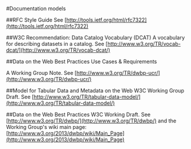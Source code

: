 #Documentation models

##RFC Style Guide
See [http://tools.ietf.org/html/rfc7322](http://tools.ietf.org/html/rfc7322)

##W3C Recommendation: Data Catalog Vocabulary (DCAT)
A vocabulary for describing datasets in a catalog. See [http://www.w3.org/TR/vocab-dcat/](http://www.w3.org/TR/vocab-dcat/)

##Data on the Web Best Practices Use Cases & Requirements

A Working Group Note. See [http://www.w3.org/TR/dwbp-ucr/](http://www.w3.org/TR/dwbp-ucr/)

##Model for Tabular Data and Metadata on the Web
W3C Working Group Draft. See [http://www.w3.org/TR/tabular-data-model/](http://www.w3.org/TR/tabular-data-model/)

##Data on the Web Best Practices
W3C Working Draft.  See [http://www.w3.org/TR/dwbp/](http://www.w3.org/TR/dwbp/) and the Working Group's wiki main page: [http://www.w3.org/2013/dwbp/wiki/Main_Page](http://www.w3.org/2013/dwbp/wiki/Main_Page)



